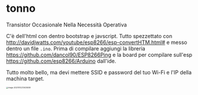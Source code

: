 # tonno
Transistor Occasionale Nella Necessità Operativa

C'è dell'html con dentro bootstrap e javscript. Tutto spezzettato con http://davidjwatts.com/youtube/esp8266/esp-convertHTM.html# e messo dentro un file `.ino`. Prima di compilare aggiungi la libreria https://github.com/dancol90/ESP8266Ping e la board per compilare sull'esp https://github.com/esp8266/Arduino dall'ide.

Tutto molto bello, ma devi mettere SSID e password del tuo Wi-Fi e l'IP della machina target.

<img src="/Users/andreamannarella/Desktop/tonno/screen.png" alt="image-20201012213635699" style="zoom: 33%;" />